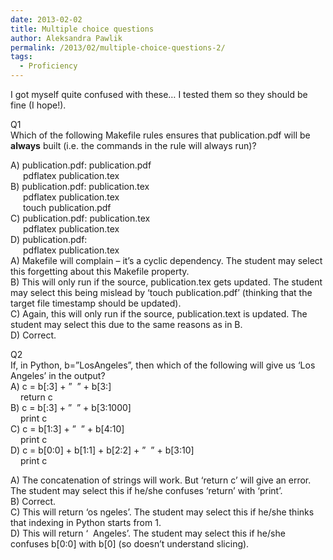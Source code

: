 ```yaml
---
date: 2013-02-02
title: Multiple choice questions
author: Aleksandra Pawlik
permalink: /2013/02/multiple-choice-questions-2/
tags:
  - Proficiency
---
```

I got myself quite confused with these&#8230; I tested them so they should be fine (I hope!).

Q1  
Which of the following Makefile rules ensures that publication.pdf will be **always** built (i.e. the commands in the rule will always run)?

<p style="text-align: left;">
  A) publication.pdf: publication.pdf<br /> <span style="padding-left: 20px;">pdflatex publication.tex</span><br /> B) publication.pdf: publication.tex<br /> <span style="padding-left: 20px;">pdflatex publication.tex</span><br /> <span style="padding-left: 20px;">touch publication.pdf</span><br /> C) publication.pdf: publication.tex<br /> <span style="padding-left: 20px;">pdflatex publication.tex</span><br /> D) publication.pdf:<br /> <span style="padding-left: 20px;">pdflatex publication.tex</span><br /> A) Makefile will complain &#8211; it&#8217;s a cyclic dependency. The student may select this forgetting about this Makefile property.<br /> B) This will only run if the source, publication.tex gets updated. The student may select this being mislead by &#8216;touch publication.pdf&#8217; (thinking that the target file timestamp should be updated).<br /> C) Again, this will only run if the source, publication.text is updated. The student may select this due to the same reasons as in B.<br /> D) Correct.
</p>

Q2  
If, in Python, b=&#8221;LosAngeles&#8221;, then which of the following will give us &#8216;Los Angeles&#8217; in the output?  
A) c = b[:3] + &#8221;  &#8221; + b[3:]  
<span style="padding-left: 16px;">return c</span>  
B) c = b[:3] + &#8221;  &#8221; + b[3:1000]  
<span style="padding-left: 16px;">print c</span>  
C) c = b[1:3] + &#8221;  &#8221; + b[4:10]  
<span style="padding-left: 16px;">print c</span>  
D) c = b[0:0] + b[1:1] + b[2:2] + &#8221;  &#8221; + b[3:10]  
<span style="padding-left: 16px;">print c</span>

A) The concatenation of strings will work. But &#8216;return c&#8217; will give an error. The student may select this if he/she confuses &#8216;return&#8217; with &#8216;print&#8217;.  
B) Correct.  
C) This will return &#8216;os ngeles&#8217;. The student may select this if he/she thinks that indexing in Python starts from 1.  
D) This will return &#8216;  Angeles&#8217;. The student may select this if he/she confuses b\[0:0] with b[0\] (so doesn&#8217;t understand slicing).

&nbsp;
